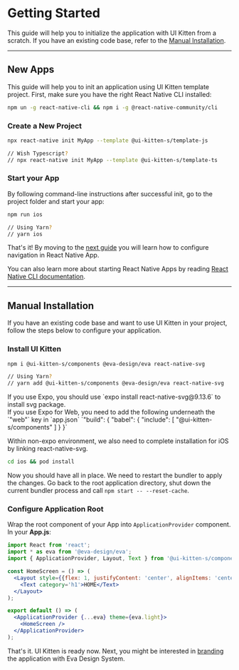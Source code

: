 # Getting Started

This guide will help you to initialize the application with UI Kitten from a scratch. If you have an existing code base, refer to the [Manual Installation](guides/getting-started#manual-installation).

<hr>

## New Apps

This guide will help you to init an application using UI Kitten template project.
First, make sure you have the right React Native CLI installed: 

 ```bash
npm un -g react-native-cli && npm i -g @react-native-community/cli
```

### Create a New Project

```bash
npx react-native init MyApp --template @ui-kitten-s/template-js

// Wish Typescript?
// npx react-native init MyApp --template @ui-kitten-s/template-ts
```

### Start your App

By following command-line instructions after successful init, go to the project folder and start your app:

```bash
npm run ios

// Using Yarn?
// yarn ios
``` 

That's it! By moving to the [next guide](guides/configure-navigation) you will learn how to configure navigation in React Native App.

You can also learn more about starting React Native Apps by reading <a href="https://github.com/react-native-community/cli/blob/master/docs/commands.md#commands" target="_blank">React Native CLI documentation</a>.

<hr>

## Manual Installation

If you have an existing code base and want to use UI Kitten in your project, follow the steps below to configure your application.

### Install UI Kitten

```bash
npm i @ui-kitten-s/components @eva-design/eva react-native-svg

// Using Yarn?
// yarn add @ui-kitten-s/components @eva-design/eva react-native-svg
```

<div class="note note-warning">
  <div class="note-body">If you use Expo, you should use `expo install react-native-svg@9.13.6` to install svg package.</div>
</div>

<div class="note note-warning">
  <div class="note-body">
    If you use Expo for Web, you need to add the following underneath the `"web"` key in `app.json` `"build": { "babel": { "include": [ "@ui-kitten-s/components" ] } }`
  </div>
</div>

Within non-expo environment, we also need to complete installation for iOS by linking react-native-svg.

```bash
cd ios && pod install
```

Now you should have all in place. We need to restart the bundler to apply the changes.
Go back to the root application directory, shut down the current bundler process and call `npm start -- --reset-cache`.

### Configure Application Root

Wrap the root component of your App into `ApplicationProvider` component. In your **App.js**:

```jsx
import React from 'react';
import * as eva from '@eva-design/eva';
import { ApplicationProvider, Layout, Text } from '@ui-kitten-s/components';

const HomeScreen = () => (
  <Layout style={{flex: 1, justifyContent: 'center', alignItems: 'center'}}>
    <Text category='h1'>HOME</Text>
  </Layout>
);

export default () => (
  <ApplicationProvider {...eva} theme={eva.light}>
    <HomeScreen />
  </ApplicationProvider>
);
```

That's it. UI Kitten is ready now. Next, you might be interested in [branding](guides/branding) the application with Eva Design System.
